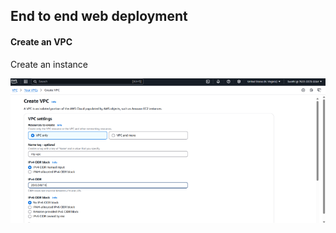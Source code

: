 ## End to end web deployment
#### Create an VPC
Create an instance

![img_1.png](.github/images/img_1.png)
